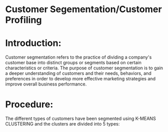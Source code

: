 # Customer Segementation/Customer Profiling

# Introduction:

Customer segmentation refers to the practice of dividing a company's customer base into distinct groups or segments based on certain characteristics or criteria. The purpose of customer segmentation is to gain a deeper understanding of customers and their needs, behaviors, and preferences in order to develop more effective marketing strategies and improve overall business performance.

# Procedure:

The different types of customers have been segmented using K-MEANS CLUSTERING and the clusters are divided into 5 types:


